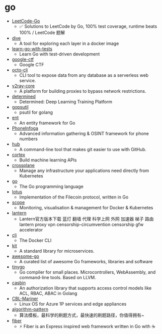 # go
- [LeetCode-Go](https://github.com/halfrost/LeetCode-Go)
  - ✅ Solutions to LeetCode by Go, 100% test coverage, runtime beats 100% / LeetCode 题解
- [dive](https://github.com/wagoodman/dive)
  - A tool for exploring each layer in a docker image
- [learn-go-with-tests](https://github.com/quii/learn-go-with-tests)
  - Learn Go with test-driven development
- [google-ctf](https://github.com/google/google-ctf)
  - Google CTF
- [octo-cli](https://github.com/octoproject/octo-cli)
  - CLI tool to expose data from any database as a serverless web service.
- [v2ray-core](https://github.com/v2ray/v2ray-core)
  - A platform for building proxies to bypass network restrictions.
- [determined](https://github.com/determined-ai/determined)
  - Determined: Deep Learning Training Platform
- [gopsutil](https://github.com/shirou/gopsutil)
  - psutil for golang
- [ent](https://github.com/facebook/ent)
  - An entity framework for Go
- [PhoneInfoga](https://github.com/sundowndev/PhoneInfoga)
  - Advanced information gathering & OSINT framework for phone numbers
- [hub](https://github.com/github/hub)
  - A command-line tool that makes git easier to use with GitHub.
- [cortex](https://github.com/cortexlabs/cortex)
  - Build machine learning APIs
- [crossplane](https://github.com/crossplane/crossplane)
  - Manage any infrastructure your applications need directly from Kubernetes
- [go](https://github.com/golang/go)
  - The Go programming language
- [lotus](https://github.com/filecoin-project/lotus)
  - Implementation of the Filecoin protocol, written in Go
- [scope](https://github.com/weaveworks/scope)
  - Monitoring, visualisation & management for Docker & Kubernetes
- [lantern](https://github.com/getlantern/lantern)
  - Lantern官方版本下载 蓝灯 翻墙 代理 科学上网 外网 加速器 梯子 路由 lantern proxy vpn censorship-circumvention censorship gfw accelerator
- [cli](https://github.com/docker/cli)
  - The Docker CLI
- [kit](https://github.com/go-kit/kit)
  - A standard library for microservices.
- [awesome-go](https://github.com/avelino/awesome-go)
  - A curated list of awesome Go frameworks, libraries and software
- [tinygo](https://github.com/tinygo-org/tinygo)
  - Go compiler for small places. Microcontrollers, WebAssembly, and command-line tools. Based on LLVM.
- [casbin](https://github.com/casbin/casbin)
  - An authorization library that supports access control models like ACL, RBAC, ABAC in Golang
- [CBL-Mariner](https://github.com/microsoft/CBL-Mariner)
  - Linux OS for Azure 1P services and edge appliances
- [algorithm-pattern](https://github.com/greyireland/algorithm-pattern)
  - 算法模板，最科学的刷题方式，最快速的刷题路径，你值得拥有~
- [fiber](https://github.com/gofiber/fiber)
  - ⚡️ Fiber is an Express inspired web framework written in Go with ☕️
